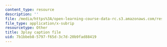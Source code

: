 ```yaml
---
content_type: resource
description: ''
file: /media/https%3A/open-learning-course-data-rc.s3.amazonaws.com/res-tll-004-stem-concept-videos-fall-2013/7b1bbeb85797f65d3c7d20b9fad88419_IEPuLyxRmJc.srt
file_type: application/x-subrip
resourcetype: Other
title: 3play caption file
uid: 7b1bbeb8-5797-f65d-3c7d-20b9fad88419
---
```

